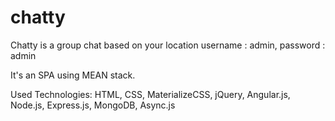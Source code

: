 # chatty
Chatty is a group chat based on your location
username : admin,
password : admin

It's an SPA using MEAN stack.

Used Technologies: HTML, CSS, MaterializeCSS, jQuery, Angular.js, Node.js, Express.js, MongoDB, Async.js
